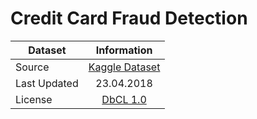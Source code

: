 # Credit Card Fraud Detection

| Dataset               | Information                                     |
| --------------------- | :---------------------------------------------: |
| Source                | [Kaggle Dataset][1]                             |
| Last Updated          | 23.04.2018                                      |
| License               | [DbCL 1.0][2]                                   |



<!-- LINKS -->

[1]: https://www.kaggle.com/datasets/mlg-ulb/creditcardfraud 'Credit Card Fraud Detection by MACHINE LEARNING GROUP - ULB'
[2]: https://opendatacommons.org/licenses/dbcl/1-0/ 'Database Contents License (DbCL) v1.0' 